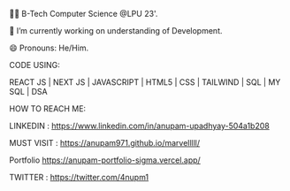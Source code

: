 🧑‍🎓 B-Tech Computer Science @LPU 23'.

🔭 I’m currently working on understanding of  Development.

😄 Pronouns: He/Him.
 
 CODE USING:
 
 REACT JS | NEXT JS | JAVASCRIPT | HTML5 | CSS | TAILWIND | SQL | MY SQL | DSA
 
 HOW TO REACH ME:
 
 LINKEDIN :
 https://www.linkedin.com/in/anupam-upadhyay-504a1b208
 
 MUST VISIT :
 https://anupam971.github.io/marvelllll/
 
 Portfolio
 https://anupam-portfolio-sigma.vercel.app/
 
 
 TWITTER :
 https://twitter.com/4nupm1
<!---
4nupam/4nupam is a ✨ special ✨ repository because its `README.md` (this file) appears on your GitHub profile.
You can click the Preview link to take a look at your changes.
--->
